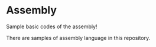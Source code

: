# Assembly
Sample basic codes of the assembly!

There are samples of assembly language in this repository.

